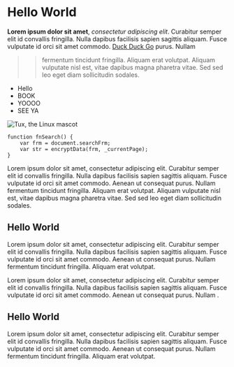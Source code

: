 # Hello World

**Lorem ipsum dolor sit amet**, *consectetur adipiscing elit*. Curabitur semper elit id convallis fringilla. Nulla dapibus facilisis sapien sagittis aliquam. Fusce vulputate id orci sit amet commodo. [Duck Duck Go](https://duckduckgo.com) purus. Nullam
>>fermentum tincidunt fringilla. Aliquam erat volutpat. Aliquam vulputate nisl est, vitae dapibus magna pharetra vitae. Sed sed leo eget diam sollicitudin sodales.


- Hello
- BOOK
- YOOOO
- SEE YA

![Tux, the Linux mascot](https://plus.unsplash.com/premium_photo-1675039871449-62f86fb78a70?ixlib=rb-4.0.3&ixid=MnwxMjA3fDB8MHxwaG90by1wYWdlfHx8fGVufDB8fHx8&auto=format&fit=crop&w=1632&q=80)

```
function fnSearch() { 
    var frm = document.searchFrm; 
    var str = encryptData(frm, _currentPage); 
}
```

Lorem ipsum dolor sit amet, consectetur adipiscing elit. Curabitur semper elit id convallis fringilla. Nulla dapibus facilisis sapien sagittis aliquam. Fusce vulputate id orci sit amet commodo. Aenean ut consequat purus. Nullam fermentum tincidunt fringilla. Aliquam erat volutpat. Aliquam vulputate nisl est, vitae dapibus magna pharetra vitae. Sed sed leo eget diam sollicitudin sodales.

## Hello World

Lorem ipsum dolor sit amet, consectetur adipiscing elit. Curabitur semper elit id convallis fringilla. Nulla dapibus facilisis sapien sagittis aliquam. Fusce vulputate id orci sit amet commodo. Aenean ut consequat purus. Nullam fermentum tincidunt fringilla. Aliquam erat volutpat.

Lorem ipsum dolor sit amet, consectetur adipiscing elit. Curabitur semper elit id convallis fringilla. Nulla dapibus facilisis sapien sagittis aliquam. Fusce vulputate id orci sit amet commodo. Aenean ut consequat purus. Nullam .

## Hello World

Lorem ipsum dolor sit amet, consectetur adipiscing elit. Curabitur semper elit id convallis fringilla. Nulla dapibus facilisis sapien sagittis aliquam. Fusce vulputate id orci sit amet commodo. Aenean ut consequat purus. Nullam fermentum tincidunt fringilla. Aliquam erat volutpat.